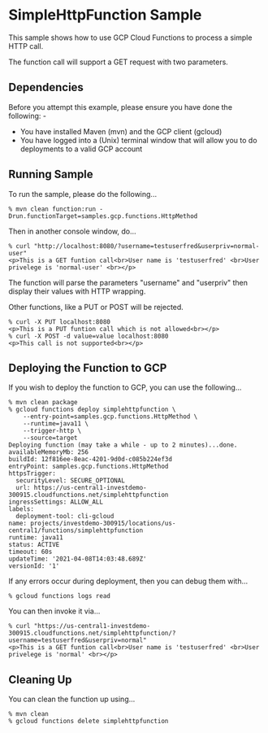 SimpleHttpFunction Sample
=========================

This sample shows how to use GCP Cloud Functions to process a simple HTTP call.

The function call will support a GET request with two parameters.

Dependencies
------------
Before you attempt this example, please ensure you have done the following: -
- You have installed Maven (mvn) and the GCP client (gcloud)
- You have logged into a (Unix) terminal window that will allow you to do deployments to a valid GCP account

Running Sample
--------------
To run the sample, please do the following...

    % mvn clean function:run -Drun.functionTarget=samples.gcp.functions.HttpMethod

Then in another console window, do...

    % curl "http://localhost:8080/?username=testuserfred&userpriv=normal-user"
    <p>This is a GET funtion call<br>User name is 'testuserfred' <br>User privelege is 'normal-user' <br></p>

The function will parse the parameters "username" and "userpriv" then display their values with HTTP wrapping.

Other functions, like a PUT or POST will be rejected.

    % curl -X PUT localhost:8080
    <p>This is a PUT funtion call which is not allowed<br></p>
    % curl -X POST -d value=value localhost:8080
    <p>This call is not supported<br></p>

Deploying the Function to GCP
-----------------------------
If you wish to deploy the function to GCP, you can use the following...

    % mvn clean package
    % gcloud functions deploy simplehttpfunction \
        --entry-point=samples.gcp.functions.HttpMethod \
        --runtime=java11 \
        --trigger-http \
        --source=target
    Deploying function (may take a while - up to 2 minutes)...done.                                              
    availableMemoryMb: 256
    buildId: 12f816ee-8eac-4201-9d0d-c085b224ef3d
    entryPoint: samples.gcp.functions.HttpMethod
    httpsTrigger:
      securityLevel: SECURE_OPTIONAL
      url: https://us-central1-investdemo-300915.cloudfunctions.net/simplehttpfunction
    ingressSettings: ALLOW_ALL
    labels:
      deployment-tool: cli-gcloud
    name: projects/investdemo-300915/locations/us-central1/functions/simplehttpfunction
    runtime: java11
    status: ACTIVE
    timeout: 60s
    updateTime: '2021-04-08T14:03:48.689Z'
    versionId: '1'

If any errors occur during deployment, then you can debug them with...

    % gcloud functions logs read
    
You can then invoke it via...

    % curl "https://us-central1-investdemo-300915.cloudfunctions.net/simplehttpfunction/?username=testuserfred&userpriv=normal"
    <p>This is a GET funtion call<br>User name is 'testuserfred' <br>User privelege is 'normal' <br></p>

Cleaning Up
-----------
You can clean the function up using...

    % mvn clean
    % gcloud functions delete simplehttpfunction


